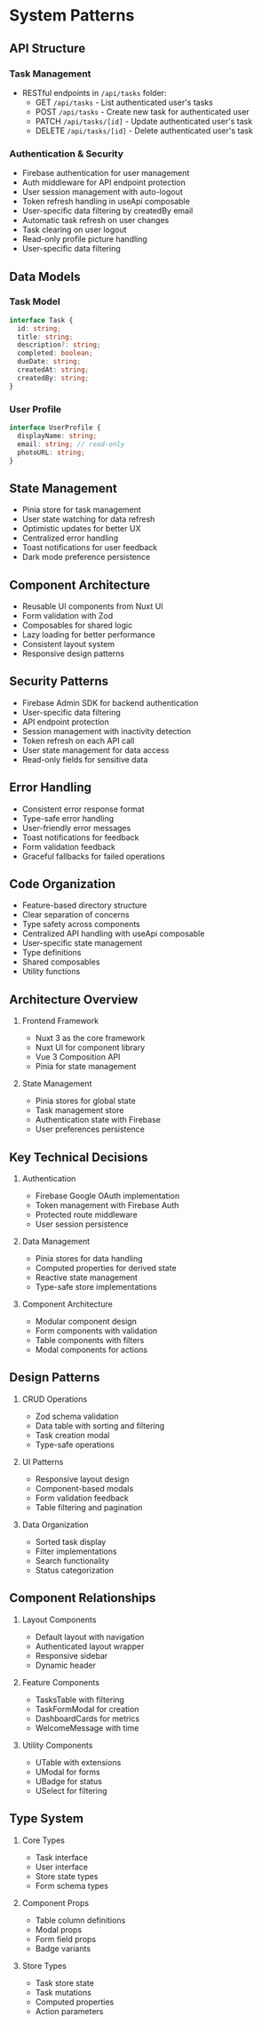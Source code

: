 # System Patterns

## API Structure

### Task Management

- RESTful endpoints in `/api/tasks` folder:
  - GET `/api/tasks` - List authenticated user's tasks
  - POST `/api/tasks` - Create new task for authenticated user
  - PATCH `/api/tasks/[id]` - Update authenticated user's task
  - DELETE `/api/tasks/[id]` - Delete authenticated user's task

### Authentication & Security

- Firebase authentication for user management
- Auth middleware for API endpoint protection
- User session management with auto-logout
- Token refresh handling in useApi composable
- User-specific data filtering by createdBy email
- Automatic task refresh on user changes
- Task clearing on user logout
- Read-only profile picture handling
- User-specific data filtering

## Data Models

### Task Model

```typescript
interface Task {
  id: string;
  title: string;
  description?: string;
  completed: boolean;
  dueDate: string;
  createdAt: string;
  createdBy: string;
}
```

### User Profile

```typescript
interface UserProfile {
  displayName: string;
  email: string; // read-only
  photoURL: string;
}
```

## State Management

- Pinia store for task management
- User state watching for data refresh
- Optimistic updates for better UX
- Centralized error handling
- Toast notifications for user feedback
- Dark mode preference persistence

## Component Architecture

- Reusable UI components from Nuxt UI
- Form validation with Zod
- Composables for shared logic
- Lazy loading for better performance
- Consistent layout system
- Responsive design patterns

## Security Patterns

- Firebase Admin SDK for backend authentication
- User-specific data filtering
- API endpoint protection
- Session management with inactivity detection
- Token refresh on each API call
- User state management for data access
- Read-only fields for sensitive data

## Error Handling

- Consistent error response format
- Type-safe error handling
- User-friendly error messages
- Toast notifications for feedback
- Form validation feedback
- Graceful fallbacks for failed operations

## Code Organization

- Feature-based directory structure
- Clear separation of concerns
- Type safety across components
- Centralized API handling with useApi composable
- User-specific state management
- Type definitions
- Shared composables
- Utility functions

## Architecture Overview

1. Frontend Framework

   - Nuxt 3 as the core framework
   - Nuxt UI for component library
   - Vue 3 Composition API
   - Pinia for state management

2. State Management
   - Pinia stores for global state
   - Task management store
   - Authentication state with Firebase
   - User preferences persistence

## Key Technical Decisions

1. Authentication

   - Firebase Google OAuth implementation
   - Token management with Firebase Auth
   - Protected route middleware
   - User session persistence

2. Data Management

   - Pinia stores for data handling
   - Computed properties for derived state
   - Reactive state management
   - Type-safe store implementations

3. Component Architecture
   - Modular component design
   - Form components with validation
   - Table components with filters
   - Modal components for actions

## Design Patterns

1. CRUD Operations

   - Zod schema validation
   - Data table with sorting and filtering
   - Task creation modal
   - Type-safe operations

2. UI Patterns

   - Responsive layout design
   - Component-based modals
   - Form validation feedback
   - Table filtering and pagination

3. Data Organization
   - Sorted task display
   - Filter implementations
   - Search functionality
   - Status categorization

## Component Relationships

1. Layout Components

   - Default layout with navigation
   - Authenticated layout wrapper
   - Responsive sidebar
   - Dynamic header

2. Feature Components

   - TasksTable with filtering
   - TaskFormModal for creation
   - DashboardCards for metrics
   - WelcomeMessage with time

3. Utility Components
   - UTable with extensions
   - UModal for forms
   - UBadge for status
   - USelect for filtering

## Type System

1. Core Types

   - Task interface
   - User interface
   - Store state types
   - Form schema types

2. Component Props

   - Table column definitions
   - Modal props
   - Form field props
   - Badge variants

3. Store Types
   - Task store state
   - Task mutations
   - Computed properties
   - Action parameters
